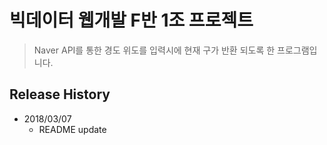 # 빅데이터 웹개발 F반 1조 프로젝트

> Naver API를 통한 경도 위도를 입력시에 현재 구가 반환 되도록 한 프로그램입니다.


## Release History
* 2018/03/07
    * README update
